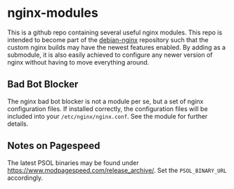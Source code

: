 # nginx-modules
This is a github repo containing several useful nginx modules. This repo is intended to become part of the [debian-nginx](https://github.com/mkasimd/debian-nginx) repository such that the custom nginx builds may have the newest features enabled. By adding as a submodule, it is also easily achieved to configure any newer version of nginx without having to move everything around.

## Bad Bot Blocker
The nginx bad bot blocker is not a module per se, but a set of nginx configuration files. If installed correctly, the configuration files will be included into your `/etc/nginx/nginx.conf`. See the module for further details.

## Notes on Pagespeed
The latest PSOL binaries may be found under https://www.modpagespeed.com/release_archive/. Set the `PSOL_BINARY_URL` accordingly.
